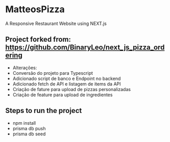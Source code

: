 # MatteosPizza
A Responsive Restaurant Website using NEXT.js

## Project forked from:   https://github.com/BinaryLeo/next_js_pizza_ordering
- Alterações:
- Conversão do projeto para Typescript
- Adicionado script de banco e Endpoint no backend
- Adicionado fetch de API e listagem de items da API
- Criação de fature para upload de pizzas personalizadas
- Criação de feature para upload de ingredientes

## Steps to run the project
- npm install
- prisma db push
- prisma db seed
